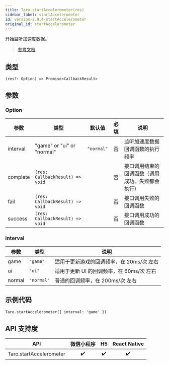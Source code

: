 ```yaml
---
title: Taro.startAccelerometer(res)
sidebar_label: startAccelerometer
id: version-2.0.4-startAccelerometer
original_id: startAccelerometer
---
```


开始监听加速度数据。

> [参考文档](https://developers.weixin.qq.com/miniprogram/dev/api/device/accelerometer/wx.startAccelerometer.html)

## 类型

```tsx
(res?: Option) => Promise<CallbackResult>
```

## 参数

### Option

| 参数 | 类型 | 默认值 | 必填 | 说明 |
| --- | --- | :---: | :---: | --- |
| interval | "game" or "ui" or "normal" | `"normal"` | 否 | 监听加速度数据回调函数的执行频率 |
| complete | `(res: CallbackResult) => void` |  | 否 | 接口调用结束的回调函数（调用成功、失败都会执行） |
| fail | `(res: CallbackResult) => void` |  | 否 | 接口调用失败的回调函数 |
| success | `(res: CallbackResult) => void` |  | 否 | 接口调用成功的回调函数 |

### interval

| 参数 | 类型 | 说明 |
| --- | --- | --- |
| game | `"game"` | 适用于更新游戏的回调频率，在 20ms/次 左右 |
| ui | `"ui"` | 适用于更新 UI 的回调频率，在 60ms/次 左右 |
| normal | `"normal"` | 普通的回调频率，在 200ms/次 左右 |

## 示例代码

```tsx
Taro.startAccelerometer({ interval: 'game' })
```

## API 支持度

| API | 微信小程序 | H5 | React Native |
| :---: | :---: | :---: | :---: |
| Taro.startAccelerometer | ✔️ | ✔️ | ✔️ |
